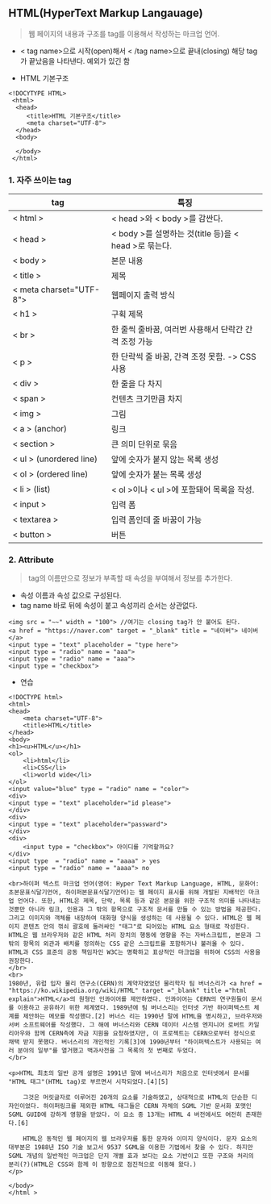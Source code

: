 ## HTML(HyperText Markup Langauage)
> 웹 페이지의 내용과 구조를 tag를 이용해서 작성하는 마크업 언어.

- < tag name>으로 시작(open)해서 < /tag name>으로 끝내(closing) 해당 tag가 끝났음을 나타낸다. 예외가 있긴 함

- HTML 기본구조
```
<!DOCYTYPE HTML>
 <html>
  <head>
     <title>HTML 기본구조</title>
     <meta charset="UTF-8">
  </head>
  <body>
   
  </body>
 </html>
```
### 1. 자주 쓰이는 tag

| tag  | 특징 |
|------|-----|
| < html > | < head >와 < body >를 감싼다. 
| < head > | < body >를 설명하는 것(title 등)을 < head >로 묶는다.
| < body > | 본문 내용
| < title > | 제목
| < meta charset="UTF-8"> | 웹페이지 출력 방식
| < h1 > | 구획 제목
| < br > | 한 줄씩 줄바꿈, 여러번 사용해서 단락간 간격 조정 가능
| < p >  | 한 단락씩 줄 바꿈, 간격 조정 못함. -> CSS사용
| < div > | 한 줄을 다 차지
| < span > | 컨텐츠 크기만큼 차지
| < img > | 그림
| < a > (anchor) | 링크
| < section > | 큰 의미 단위로 묶음
| < ul > (unordered line) | 앞에 숫자가 붙지 않는 목록 생성
| < ol > (ordered line) | 앞에 숫자가 붙는 목록 생성
| < li > (list) | < ol >이나 < ul >에 포함돼어 목록을 작성.
| < input > | 입력 폼
| < textarea > | 입력 폼인데 줄 바꿈이 가능
| < button > | 버튼

### 2. Attribute
> tag의 이름만으로 정보가 부족할 때 속성을 부여해서 정보를 추가한다.
- 속성 이름과 속성 값으로 구성된다.
- tag name 바로 뒤에 속성이 붙고 속성끼리 순서는 상관없다.
```
<img src = "~~" width = "100"> //여기는 closing tag가 안 붙어도 된다.
<a href = "https://naver.com" target = "_blank" title = "네이버"> 네이버 </a> 
<input type = "text" placeholder = "type here">
<input type = "radio" name = "aaa">
<input type = "radio" name = "aaa">
<input type = "checkbox">
```
- 연습
```
<!DOCTYPE html>
<html>
<head>
    <meta charset="UTF-8">
    <title>HTML</title>
</head>
<body>
<h1><u>HTML</u></h1>
<ol>
    <li>html</li>
    <li>CSS</li>
    <li>world wide</li>
</ol>
<input value="blue" type = "radio" name = "color">
<div>
<input type = "text" placeholder="id please">
</div>
<div>
<input type = "text" placeholder="passward">
</div>
<div>
    <input type = "checkbox"> 아이디를 기억할까요?
</div>
<input type  = "radio" name = "aaaa" > yes
<input type = "radio" name = "aaaa"> no

<br>하이퍼 텍스트 마크업 언어(영어: Hyper Text Markup Language, HTML, 문화어: 초본문표식달기언어, 하이퍼본문표식달기언어)는 웹 페이지 표시를 위해 개발된 지배적인 마크업 언어다. 또한, HTML은 제목, 단락, 목록 등과 같은 본문을 위한 구조적 의미를 나타내는 것뿐만 아니라 링크, 인용과 그 밖의 항목으로 구조적 문서를 만들 수 있는 방법을 제공한다. 그리고 이미지와 객체를 내장하여 대화형 양식을 생성하는 데 사용될 수 있다. HTML은 웹 페이지 콘텐츠 안의 꺾쇠 괄호에 둘러싸인 "태그"로 되어있는 HTML 요소 형태로 작성한다. HTML은 웹 브라우저와 같은 HTML 처리 장치의 행동에 영향을 주는 자바스크립트, 본문과 그 밖의 항목의 외관과 배치를 정의하는 CSS 같은 스크립트를 포함하거나 불러올 수 있다. HTML과 CSS 표준의 공동 책임자인 W3C는 명확하고 표상적인 마크업을 위하여 CSS의 사용을 권장한다.
</br>
<br>
1980년, 유럽 입자 물리 연구소(CERN)의 계약자였었던 물리학자 팀 버너스리가 <a href = "https://ko.wikipedia.org/wiki/HTML" target ="_blank" title ="html explain">HTML</a>의 원형인 인콰이어를 제안하였다. 인콰이어는 CERN의 연구원들이 문서를 이용하고 공유하기 위한 체계였다. 1989년에 팀 버너스리는 인터넷 기반 하이퍼텍스트 체계를 제안하는 메모를 작성했다.[2] 버너스 리는 1990년 말에 HTML을 명시하고, 브라우저와 서버 소프트웨어를 작성했다. 그 해에 버너스리와 CERN 데이터 시스템 엔지니어 로버트 카일리아우와 함께 CERN측에 자금 지원을 요청하였지만, 이 프로젝트는 CERN으로부터 정식으로 채택 받지 못했다. 버너스리의 개인적인 기록[3]에 1990년부터 "하이퍼텍스트가 사용되는 여러 분야의 일부"를 열거했고 백과사전을 그 목록의 첫 번째로 두었다.
</br>

<p>HTML 최초의 일반 공개 설명은 1991년 말에 버너스리가 처음으로 인터넷에서 문서를 "HTML 태그"(HTML tag)로 부르면서 시작되었다.[4][5]

    그것은 머릿글자로 이루어진 20개의 요소를 기술하였고, 상대적으로 HTML의 단순한 디자인이었다. 하이퍼링크를 제외한 HTML 태그들은 CERN 자체의 SGML 기반 문서화 포맷인 SGML GUID에 강하게 영향을 받았다. 이 요소 중 13개는 HTML 4 버전에서도 여전히 존재한다.[6]

    HTML은 동적인 웹 페이지의 웹 브라우저를 통한 문자와 이미지 양식이다. 문자 요소의 대부분은 1988년 ISO 기술 보고서 9537 SGML을 이용한 기법에서 찾을 수 있다. 하지만 SGML 개념의 일반적인 마크업은 단지 개별 효과 보다는 요소 기반이고 또한 구조와 처리의 분리(?)(HTML은 CSS와 함께 이 방향으로 점진적으로 이동해 왔다.)
</p>

</body>
</html >
```
